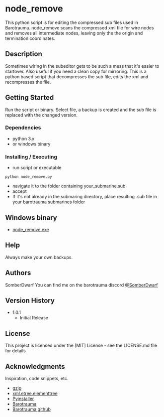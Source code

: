 # node_remove

This python script is for editing the compressed sub files used in Barotrauma.  node_remove scans the compressed xml file for wire nodes and removes all intermediate nodes, leaving only the the origin and termination coordinates.

## Description

Sometimes wiring in the subeditor gets to be such a mess that it's easier to startover.  Also useful if you need a clean copy for mirroring.  This is a python based script that decompresses the sub file, edits the xml and recompresses the file.

## Getting Started

Run the script or binary.  Select file, a backup is created and the sub file is replaced with the changed version.

### Dependencies

* python 3.x
* or windows binary

### Installing / Executing

* run script or executable
```
python node_remove.py
```
* navigate it to the folder containing your_submarine.sub
* accept
* If it's not already in the submaring directory, place resulting .sub file in your barotrauma submarines folder

## Windows binary

* [node_remove.exe](https://github.com/SomberDwarf/node_remove/releases/download/v1.0.1/node_remove.exe)

## Help

Always make your own backups.

## Authors
SomberDwarf
You can find me on the barotrauma discord
[@SomberDwarf](https://discord.com/invite/undertow)

## Version History

* 1.0.1
    * Initial Release

## License

This project is licensed under the [MIT] License - see the LICENSE.md file for details

## Acknowledgments

Inspiration, code snippets, etc.
* [gzip](https://github.com/matiassingers/awesome-readme)
* [xml.etree.elementtree](https://docs.python.org/3/library/xml.etree.elementtree.html)
* [Pyinstaller](https://github.com/pyinstaller/pyinstaller)
* [Barotrauma](https://barotraumagame.com/)
* [Barotrauma github](https://github.com/Regalis11/Barotrauma)
